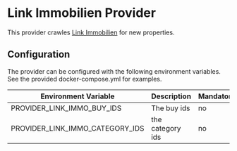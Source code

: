﻿# Link Immobilien Provider

This provider crawles [Link Immobilien](https://www.link-immobilien.info/Kaufobjekte-Bestand.htm) for new properties.

## Configuration

The provider can be configured with the following environment variables. See the provided docker-compose.yml for examples.

| Environment Variable                      | Description                                    | Mandatory | Default   |
|-------------------------------------------|------------------------------------------------|-----------|-----------| 
| PROVIDER_LINK_IMMO_BUY_IDS                | The buy ids                                    | no        | 1         |
| PROVIDER_LINK_IMMO_CATEGORY_IDS           | the category ids                               | no        | 200       |
